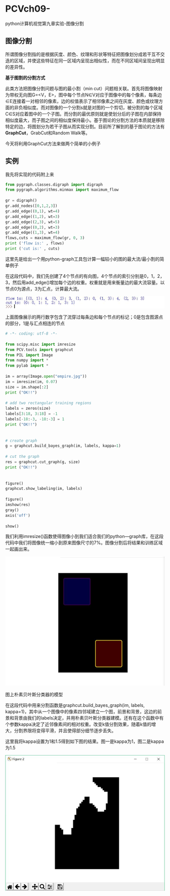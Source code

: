 # PCVch09-

python计算机视觉第九章实验-图像分割

## 图像分割

所谓图像分割指的是根据灰度、颜色、纹理和形状等特征把图像划分成若干互不交迭的区域，并使这些特征在同一区域内呈现出相似性，而在不同区域间呈现出明显的差异性。

**基于图割的分割方式**

此类方法把图像分割问题与图的最小割（min cut）问题相关联。首先将图像映射为带权无向图G=<V，E>，图中每个节点N∈V对应于图像中的每个像素，每条边∈E连接着一对相邻的像素，边的权值表示了相邻像素之间在灰度、颜色或纹理方面的非负相似度。而对图像的一个分割s就是对图的一个剪切，被分割的每个区域C∈S对应着图中的一个子图。而分割的最优原则就是使划分后的子图在内部保持相似度最大，而子图之间的相似度保持最小。基于图论的分割方法的本质就是移除特定的边，将图划分为若干子图从而实现分割。目前所了解到的基于图论的方法有**GraphCut**，GrabCut和Random Walk等。

今天将利用GraphCut方法来做两个简单的小例子

## 实例

我先将实现的代码附上来

```python
from pygraph.classes.digraph import digraph
from pygraph.algorithms.minmax import maximum_flow

gr = digraph()
gr.add_nodes([0,1,2,3])
gr.add_edge((0,1), wt=4)
gr.add_edge((1,2), wt=3)
gr.add_edge((2,3), wt=5)
gr.add_edge((0,2), wt=3)
gr.add_edge((1,3), wt=4)
flows,cuts = maximum_flow(gr, 0, 3)
print ('flow is:' , flows)
print ('cut is:' , cuts)
```

这里先是给出一个用python-graph工具包计算一幅较小的图的最大流/最小割的简单例子

在这段代码中，我们先创建了4个节点的有向图，4个节点的索引分别是0，1，2，3，然后用add_edge()增加每个边的权重。权重就是用来衡量边的最大流容量。以节点0为源点，3为汇点，计算最大流。

![](https://github.com/zengqq1997/PCVch09-/blob/master/fenge3.jpg)

上面图像展示的两行数字包含了流穿过每条边和每个节点的标记；0是包含图源点的部分，1是与汇点相连的节点

```python
# -*- coding: utf-8 -*-

from scipy.misc import imresize
from PCV.tools import graphcut
from PIL import Image
from numpy import *
from pylab import *

im = array(Image.open("empire.jpg"))
im = imresize(im, 0.07)
size = im.shape[:2]
print ("OK!!")

# add two rectangular training regions
labels = zeros(size)
labels[3:18, 3:18] = -1
labels[-18:-3, -18:-3] = 1
print ("OK!!")


# create graph
g = graphcut.build_bayes_graph(im, labels, kappa=1)

# cut the graph
res = graphcut.cut_graph(g, size)
print ("OK!!")


figure()
graphcut.show_labeling(im, labels)

figure()
imshow(res)
gray()
axis('off')

show()
```

我们利用imresize()函数使得图像小到我们适合我们的python—graph库，在这段代码中我们将图像统一缩小到原来图像尺寸的7%。图像分割后将结果和训练区域一起画出来。

![](https://github.com/zengqq1997/PCVch09-/blob/master/fenge1.jpg)

图上朴素贝叶斯分类器的模型

在这段代码中用来分割函数是graphcut.build_bayes_graph(im, labels, kappa=1)，其中从一个图像中的像素四邻域建立一个图，前景和背景，这边的前景和背景由我们的labels决定，并用朴素贝叶斯分类器建模。还有在这个函数中有个参数kappa决定了近邻像素间的相对权重。改变k值分割效果，随着k值的增大，分割界限将变得平滑，并且使得部分细节逐步丢失。

这里我将kappa设置为1和1.5得到如下图的结果。图一是kappa为1，图二是kappa为1.5

![](https://github.com/zengqq1997/PCVch09-/blob/master/fenge2.jpg)



![]()


